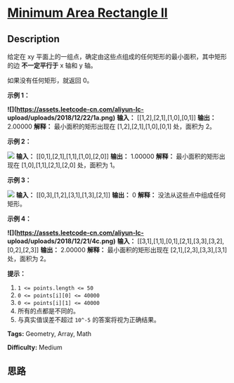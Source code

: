 # [Minimum Area Rectangle II][title]

## Description

给定在 xy 平面上的一组点，确定由这些点组成的任何矩形的最小面积，其中矩形的边 **不一定平行于** x 轴和 y 轴。

如果没有任何矩形，就返回 0。



**示例 1：**

**![](https://assets.leetcode-cn.com/aliyun-lc-
upload/uploads/2018/12/22/1a.png)**
            **输入：** [[1,2],[2,1],[1,0],[0,1]]    **输出：** 2.00000    **解释：** 最小面积的矩形出现在 [1,2],[2,1],[1,0],[0,1] 处，面积为 2。

**示例 2：**

![](https://assets.leetcode-cn.com/aliyun-lc-upload/uploads/2018/12/23/2.png)
            **输入：** [[0,1],[2,1],[1,1],[1,0],[2,0]]    **输出：** 1.00000    **解释：** 最小面积的矩形出现在 [1,0],[1,1],[2,1],[2,0] 处，面积为 1。    

**示例 3：**

![](https://assets.leetcode-cn.com/aliyun-lc-upload/uploads/2018/12/23/3.png)
            **输入：** [[0,3],[1,2],[3,1],[1,3],[2,1]]    **输出：** 0    **解释：** 没法从这些点中组成任何矩形。    

**示例 4：**

**![](https://assets.leetcode-cn.com/aliyun-lc-
upload/uploads/2018/12/21/4c.png)**
            **输入：** [[3,1],[1,1],[0,1],[2,1],[3,3],[3,2],[0,2],[2,3]]    **输出：** 2.00000    **解释：** 最小面积的矩形出现在 [2,1],[2,3],[3,3],[3,1] 处，面积为 2。    



**提示：**

  1. `1 <= points.length <= 50`
  2. `0 <= points[i][0] <= 40000`
  3. `0 <= points[i][1] <= 40000`
  4. 所有的点都是不同的。
  5. 与真实值误差不超过 `10^-5` 的答案将视为正确结果。


**Tags:** Geometry, Array, Math

**Difficulty:** Medium

## 思路

[title]: https://leetcode-cn.com/problems/minimum-area-rectangle-ii
